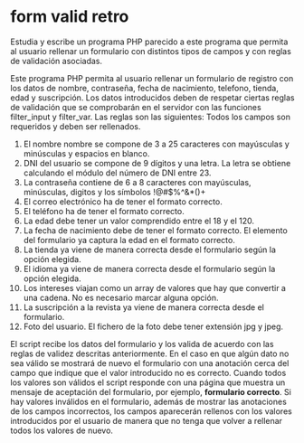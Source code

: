 # form valid retro
Estudia y escribe un programa PHP parecido a este programa que permita al usuario rellenar un formulario con
distintos tipos de campos y con reglas de validación asociadas. 

Este programa PHP permita al usuario rellenar un formulario de registro con los datos de nombre, contraseña, fecha de nacimiento, telefono, tienda, edad y suscripción. 
Los datos introducidos deben de respetar ciertas reglas de validación que se comprobarán en el servidor con las funciones filter_input y filter_var. Las reglas son las siguientes:
Todos los campos son requeridos y deben ser rellenados.
1. El nombre nombre se compone de 3 a 25 caracteres con mayúsculas y minúsculas y espacios en blanco.
2. DNI del usuario se compone de 9 dígitos y una letra. La letra se obtiene calculando el módulo del número de DNI entre 23.
3. La contraseña contiene de 6 a 8 caracteres con mayúsculas, minúsculas, digitos y los símbolos !@#$%^&*()+
4. El correo electrónico ha de tener el formato correcto.
5. El teléfono ha de tener el formato correcto.
6. La edad debe tener un valor comprendido entre el 18 y el 120.
7. La fecha de nacimiento debe de tener el formato correcto. El elemento del formulario ya captura la edad en el formato correcto.
8. La tienda ya viene de manera correcta desde el formulario según la opción elegida.
9. El idioma ya viene de manera correcta desde el formulario según la opción elegida.
10. Los intereses viajan como un array de valores que hay que convertir a una cadena. No es necesario marcar alguna opción.
11. La suscripción a la revista ya viene de manera correcta desde el formulario.
12. Foto del usuario. El fichero de la foto debe tener extensión jpg y jpeg.

El script recibe los datos del formulario y los valida de acuerdo con las reglas de validez descritas anteriormente. En el caso en que 
algún dato no sea válido se mostrará de nuevo el formulario con una anotación cerca del campo que indique que el valor introducido no es correcto.
Cuando todos los valores son válidos el script responde con una página que muestra un mensaje de aceptación del formulario, por ejemplo, **formulario correcto**.
Si hay valores inválidos en el formulario, además de mostrar las anotaciones de los campos incorrectos, los campos aparecerán rellenos con los valores
introducidos por el usuario de manera que no tenga que volver a rellenar todos los valores de nuevo.

